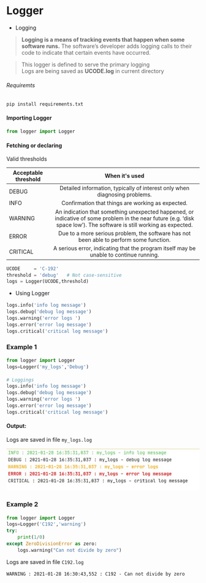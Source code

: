 # Logger

* Logging

> <b>  Logging is a means of tracking events that happen when some software runs.</b>
 >The software’s developer adds logging calls to their code to indicate that certain events have occurred.

> This logger is defined to serve the primary logging<br> 
> Logs are being saved as **UCODE.log** in current directory

###### Requiremts
```commandline
pip install requirements.txt
```

#### Importing Logger
```python
from logger import Logger
```
#### Fetching or declaring 

Valid thresholds

| Acceptable threshold        | When it's used |
| -------------               |:-------------:| 
| DEBUG                       |  Detailed information, typically of interest only when diagnosing problems.             |
| INFO                        |  Confirmation that things are working as expected.                                      |      
| WARNING                     |  An indication that something unexpected happened, or indicative of some problem in the near future (e.g. ‘disk space low’). The software is  still working as expected.                                                                                              |
| ERROR                       |  Due to a more serious problem, the software has not been able to perform some function.|      
| CRITICAL                    |  A serious error, indicating that the program itself may be unable to continue running. |

```python
UCODE     = 'C-192'
threshold = 'debug'   # Not case-sensitive 
logs = Logger(UCODE,threshold)
```
* Using Logger
```python
logs.info('info log message')
logs.debug('debug log message')
logs.warning('error logs ')
logs.error('error log message')
logs.critical('critical log message')
```

### Example 1
```python
from logger import Logger
logs=Logger('my_logs','Debug')

# Loggings 
logs.info('info log message')
logs.debug('debug log message')
logs.warning('error logs ')
logs.error('error log message')
logs.critical('critical log message')

```
#### Output:
Logs are saved in file `my_logs.log`

![Output](output1.jpg)

### Example 2
```python
from logger import Logger
logs=Logger('C192','warning')
try:
    print(1/0)
except ZeroDivisionError as zero:
    logs.warning("Can not divide by zero")
```
Logs are saved in file `C192.log`
```console
WARNING : 2021-01-28 16:30:43,552 : C192 - Can not divide by zero
```

